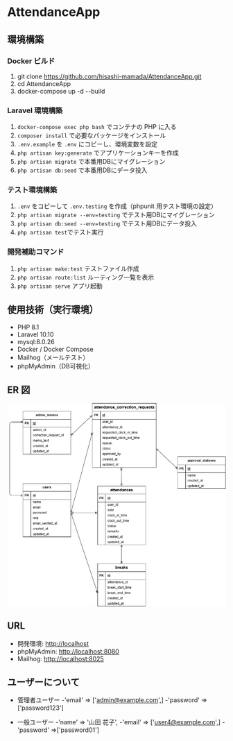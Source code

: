 # AttendanceApp

## 環境構築

### Docker ビルド

1. git clone <https://github.com/hisashi-mamada/AttendanceApp.git>
2. cd AttendanceApp
3. docker-compose up -d --build

### Laravel 環境構築

1. `docker-compose exec php bash` でコンテナの PHP に入る
2. `composer install` で必要なパッケージをインストール
3. `.env.example`  を  `.env`  にコピーし、環境変数を設定
4. `php artisan key:generate` でアプリケーションキーを作成
5. `php artisan migrate` で本番用DBにマイグレーション
6. `php artisan db:seed` で本番用DBにデータ投入

### テスト環境構築

1. `.env`  をコピーして  `.env.testing`  を作成（phpunit 用テスト環境の設定）
2. `php artisan migrate --env=testing` でテスト用DBにマイグレーション
3. `php artisan db:seed --env=testing` でテスト用DBにデータ投入
4. `php artisan test`でテスト実行

### 開発補助コマンド

1. `php artisan make:test` テストファイル作成
2. `php artisan route:list` ルーティング一覧を表示
3. `php artisan serve`     アプリ起動

## 使用技術（実行環境）

- PHP 8.1
- Laravel 10.10
- mysql:8.0.26
- Docker / Docker Compose
- Mailhog（メールテスト）
- phpMyAdmin（DB可視化）

## ER 図

![ER図](./er-diagram-attendance.png)

## URL

- 開発環境: [http://localhost](http://localhost)
- phpMyAdmin: [http://localhost:8080](http://localhost:8080)
- Mailhog: <http://localhost:8025>

## ユーザーについて

- 管理者ユーザー
-'email' => ['admin@example.com',]
-'password' =>['password123']

- 一般ユーザー
-'name' => '山田 花子',
-'email' => ['user4@example.com',]
-'password' =>['password01']
